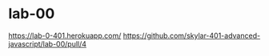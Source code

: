 # lab-00
https://lab-0-401.herokuapp.com/
https://github.com/skylar-401-advanced-javascript/lab-00/pull/4